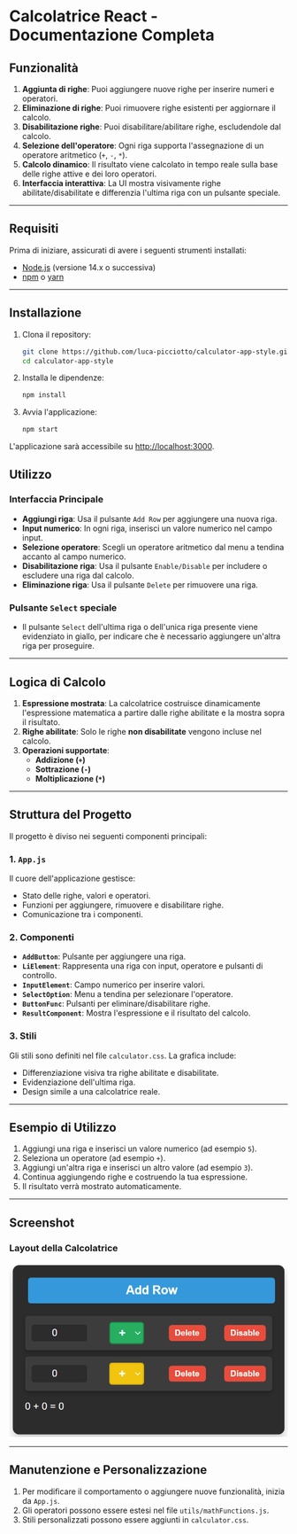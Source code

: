 # Calcolatrice React - Documentazione Completa


## Funzionalità
1. **Aggiunta di righe**: Puoi aggiungere nuove righe per inserire numeri e operatori.
2. **Eliminazione di righe**: Puoi rimuovere righe esistenti per aggiornare il calcolo.
3. **Disabilitazione righe**: Puoi disabilitare/abilitare righe, escludendole dal calcolo.
4. **Selezione dell'operatore**: Ogni riga supporta l'assegnazione di un operatore aritmetico (`+`, `-`, `*`).
5. **Calcolo dinamico**: Il risultato viene calcolato in tempo reale sulla base delle righe attive e dei loro operatori.
6. **Interfaccia interattiva**: La UI mostra visivamente righe abilitate/disabilitate e differenzia l'ultima riga con un pulsante speciale.

---

## Requisiti
Prima di iniziare, assicurati di avere i seguenti strumenti installati:
- [Node.js](https://nodejs.org) (versione 14.x o successiva)
- [npm](https://www.npmjs.com/) o [yarn](https://yarnpkg.com/)

---

## Installazione
1. Clona il repository:
   ```bash
   git clone https://github.com/luca-picciotto/calculator-app-style.git
   cd calculator-app-style
   ```

2. Installa le dipendenze:
   ```bash
   npm install
   ```

3. Avvia l'applicazione:
   ```bash
   npm start
   ```

L'applicazione sarà accessibile su [http://localhost:3000](http://localhost:3000).



## Utilizzo

### Interfaccia Principale
- **Aggiungi riga**: Usa il pulsante `Add Row` per aggiungere una nuova riga.
- **Input numerico**: In ogni riga, inserisci un valore numerico nel campo input.
- **Selezione operatore**: Scegli un operatore aritmetico dal menu a tendina accanto al campo numerico.
- **Disabilitazione riga**: Usa il pulsante `Enable/Disable` per includere o escludere una riga dal calcolo.
- **Eliminazione riga**: Usa il pulsante `Delete` per rimuovere una riga.

### Pulsante `Select` speciale
- Il pulsante `Select` dell'ultima riga o dell'unica riga presente viene evidenziato in giallo, per indicare che è necessario aggiungere un'altra riga per proseguire.

---

## Logica di Calcolo
1. **Espressione mostrata**: La calcolatrice costruisce dinamicamente l'espressione matematica a partire dalle righe abilitate e la mostra sopra il risultato.
2. **Righe abilitate**: Solo le righe **non disabilitate** vengono incluse nel calcolo.
3. **Operazioni supportate**:
   - **Addizione (`+`)**
   - **Sottrazione (`-`)**
   - **Moltiplicazione (`*`)**

---

## Struttura del Progetto
Il progetto è diviso nei seguenti componenti principali:

### 1. **`App.js`**
Il cuore dell'applicazione gestisce:
- Stato delle righe, valori e operatori.
- Funzioni per aggiungere, rimuovere e disabilitare righe.
- Comunicazione tra i componenti.

### 2. **Componenti**
- **`AddButton`**: Pulsante per aggiungere una riga.
- **`LiElement`**: Rappresenta una riga con input, operatore e pulsanti di controllo.
- **`InputElement`**: Campo numerico per inserire valori.
- **`SelectOption`**: Menu a tendina per selezionare l'operatore.
- **`ButtonFunc`**: Pulsanti per eliminare/disabilitare righe.
- **`ResultComponent`**: Mostra l'espressione e il risultato del calcolo.

### 3. **Stili**
Gli stili sono definiti nel file `calculator.css`. La grafica include:
- Differenziazione visiva tra righe abilitate e disabilitate.
- Evidenziazione dell'ultima riga.
- Design simile a una calcolatrice reale.

---

## Esempio di Utilizzo
1. Aggiungi una riga e inserisci un valore numerico (ad esempio `5`).
2. Seleziona un operatore (ad esempio `+`).
3. Aggiungi un'altra riga e inserisci un altro valore (ad esempio `3`).
4. Continua aggiungendo righe e costruendo la tua espressione.
5. Il risultato verrà mostrato automaticamente.

---

## Screenshot

### Layout della Calcolatrice
![Layout della Calcolatrice](src/img/screen-calculator.png)

---

## Manutenzione e Personalizzazione
1. Per modificare il comportamento o aggiungere nuove funzionalità, inizia da `App.js`.
2. Gli operatori possono essere estesi nel file `utils/mathFunctions.js`.
3. Stili personalizzati possono essere aggiunti in `calculator.css`.
